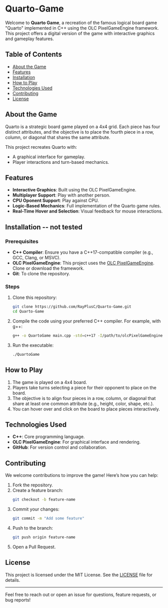 # Quarto-Game

Welcome to **Quarto Game**, a recreation of the famous logical board game "Quarto" implemented in C++ using the OLC PixelGameEngine framework. This project offers a digital version of the game with interactive graphics and gameplay features.

## Table of Contents
- [About the Game](#about-the-game)
- [Features](#features)
- [Installation](#installation)
- [How to Play](#how-to-play)
- [Technologies Used](#technologies-used)
- [Contributing](#contributing)
- [License](#license)

## About the Game
Quarto is a strategic board game played on a 4x4 grid. Each piece has four distinct attributes, and the objective is to place the fourth piece in a row, column, or diagonal that shares the same attribute.

This project recreates Quarto with:
- A graphical interface for gameplay.
- Player interactions and turn-based mechanics.

## Features
- **Interactive Graphics**: Built using the OLC PixelGameEngine.
- **Multiplayer Support**: Play with another person.
- **CPU Oponent Support**: Play against CPU.
- **Logic-Based Mechanics**: Full implementation of the Quarto game rules.
- **Real-Time Hover and Selection**: Visual feedback for mouse interactions.

## Installation -- not tested
### Prerequisites
- **C++ Compiler**: Ensure you have a C++17-compatible compiler (e.g., GCC, Clang, or MSVC).
- **OLC PixelGameEngine**: This project uses the [OLC PixelGameEngine](https://github.com/OneLoneCoder/olcPixelGameEngine). Clone or download the framework.
- **Git**: To clone the repository.

### Steps
1. Clone this repository:
   ```bash
   git clone https://github.com/RayPlusC/Quarto-Game.git
   cd Quarto-Game
   ```
2. Compile the code using your preferred C++ compiler. For example, with g++:
   ```bash
   g++ -o QuartoGame main.cpp -std=c++17 -I/path/to/olcPixelGameEngine
   ```
3. Run the executable:
   ```bash
   ./QuartoGame
   ```

## How to Play
1. The game is played on a 4x4 board.
2. Players take turns selecting a piece for their opponent to place on the board.
3. The objective is to align four pieces in a row, column, or diagonal that share at least one common attribute (e.g., height, color, shape, etc.).
4. You can hover over and click on the board to place pieces interactively.

## Technologies Used
- **C++**: Core programming language.
- **OLC PixelGameEngine**: For graphical interface and rendering.
- **GitHub**: For version control and collaboration.

## Contributing
We welcome contributions to improve the game! Here’s how you can help:
1. Fork the repository.
2. Create a feature branch:
   ```bash
   git checkout -b feature-name
   ```
3. Commit your changes:
   ```bash
   git commit -m "Add some feature"
   ```
4. Push to the branch:
   ```bash
   git push origin feature-name
   ```
5. Open a Pull Request.

## License
This project is licensed under the MIT License. See the [LICENSE](LICENSE) file for details.

---

Feel free to reach out or open an issue for questions, feature requests, or bug reports!
